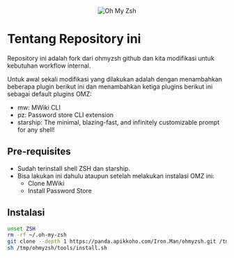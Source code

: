 <p align="center"><img src="https://ohmyzsh.s3.amazonaws.com/omz-ansi-github.png" alt="Oh My Zsh"></p>

# Tentang Repository ini

Repository ini adalah fork dari ohmyzsh github dan kita modifikasi untuk
kebutuhan workflow internal.

Untuk awal sekali modifikasi yang dilakukan adalah dengan menambahkan beberapa
plugin berikut ini dan menambahkan ketiga plugins berikut ini sebagai default
plugins OMZ:

- mw: MWiki CLI
- pz: Password store CLI extension
- starship: The minimal, blazing-fast, and infinitely customizable prompt for any shell!

## Pre-requisites

- Sudah terinstall shell ZSH dan starship.
- Bisa lakukan ini dahulu ataupun setelah melakukan instalasi OMZ ini:
    - Clone MWiki
    - Install Password Store

## Instalasi

```bash
unset ZSH
rm -rf ~/.oh-my-zsh
git clone --depth 1 https://panda.apikkoho.com/Iron.Man/ohmyzsh.git /tmp/ohmyzsh
sh /tmp/ohmyzsh/tools/install.sh
```
